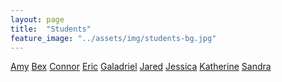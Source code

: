 ```yaml
---
layout: page
title:  "Students"
feature_image: "../assets/img/students-bg.jpg"
---
```

[Amy](https://sites.google.com/brown.edu/amypu/home?authuser=1)
[Bex]()
[Connor](https://kconnorbrown.github.io/)
[Eric](https://programmingforlanguage.wordpress.com/)
[Galadriel](http://spynx.de/cfl/blog.html)
[Jared](https://write.as/jtsiskin/)
[Jessica](https://sites.google.com/brown.edu/litr0310l-jessica-dai/)
[Katherine]()
[Sandra](https://humanitygoescoding.postach.io/)
